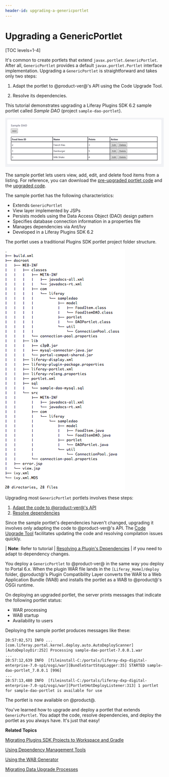 ```yaml
---
header-id: upgrading-a-genericportlet
---
```


# Upgrading a GenericPortlet

[TOC levels=1-4]

It's common to create portlets that extend `javax.portlet.GenericPortlet`. After
all, `GenericPortlet` provides a default `javax.portlet.Portlet` interface
implementation. Upgrading a `GenericPortlet` is straightforward and takes only
two steps: 

1.  Adapt the portlet to @product-ver@'s API using the Code Upgrade Tool.

2.  Resolve its dependencies. 

This tutorial demonstrates upgrading a Liferay Plugins SDK 6.2 sample portlet
called *Sample DAO* (project `sample-dao-portlet`). 

![Figure 1: The `sample-dao-portlet` lets users manage food items.](../../../../images/upgrading-portlets-sample-dao-portlet.png)

The sample portlet lets users view, add, edit, and delete food items from a
listing. For reference, you can download the
[pre-upgraded portlet code](https://dev.liferay.com/documents/10184/656312/sample-dao-portlet-pre-7-0-upgrade.zip)
and the
[upgraded code](https://dev.liferay.com/documents/10184/656312/sample-dao-portlet-post-7-0-upgrade.zip). 

The sample portlet has the following characteristics:
 
-   Extends `GenericPortlet`
-   View layer implemented by JSPs 
-   Persists models using the Data Access Object (DAO) design pattern
-   Specifies database connection information in a properties file
-   Manages dependencies via Ant/Ivy
-   Developed in a Liferay Plugins SDK 6.2

The portlet uses a traditional Plugins SDK portlet project folder structure. 

![Figure 2: The `sample-dao-portlet` project uses a typical Plugins SDK portlet folder structure](../../../../images/upgrading-a-genericportlet-folder-structure.png)

Upgrading most `GenericPortlet` portlets involves these steps:

1.  [Adapt the code to @product-ver@'s API](/docs/7-0/tutorials/-/knowledge_base/t/adapting-to-liferay-7s-api-with-the-code-upgrade-tool)
2.  [Resolve dependencies](/docs/7-0/tutorials/-/knowledge_base/t/resolving-a-plugins-dependencies)

Since the sample portlet's dependencies haven't changed, upgrading it involves
only adapting the code to @product-ver@'s API. The
[Code Upgrade Tool](/docs/7-0/tutorials/-/knowledge_base/t/adapting-to-liferay-7s-api-with-the-code-upgrade-tool)
facilitates updating the code and resolving compilation issues quickly. 

| **Note**: Refer to tutorial
| [Resolving a Plugin's Dependencies](/docs/7-0/tutorials/-/knowledge_base/t/resolving-a-plugins-dependencies)
| if you need to adapt to dependency changes.

You deploy a `GenericPortlet` to @product-ver@ in the same way you deploy to
Portal 6.x. When the plugin WAR file lands in the `[Liferay_Home]/deploy`
folder, @product@'s Plugin Compatibility Layer converts the WAR to a Web
Application Bundle (WAB) and installs the portlet as a WAB to @product@'s OSGi
runtime.

On deploying an upgraded portlet, the server prints messages that indicate the
following portlet status:

-   WAR processing
-   WAB startup
-   Availability to users

Deploying the sample portlet produces messages like these:

    20:57:02,571 INFO ... [com.liferay.portal.kernel.deploy.auto.AutoDeployScanner][AutoDeployDir:252] Processing sample-dao-portlet-7.0.0.1.war
    ...
    20:57:12,639 INFO  [fileinstall-C:/portals/liferay-dxp-digital-enterprise-7.0-sp1/osgi/war][BundleStartStopLogger:35] STARTED sample-dao-portlet_7.0.0.1 [996]
    ...
    20:57:13,480 INFO  [fileinstall-C:/portals/liferay-dxp-digital-enterprise-7.0-sp1/osgi/war][PortletHotDeployListener:313] 1 portlet for sample-dao-portlet is available for use 

The portlet is now available on @product@.

You've learned how to upgrade and deploy a portlet that extends
`GenericPortlet`. You adapt the code, resolve dependencies, and deploy the
portlet as you always have. It's just that easy!

**Related Topics**

[Migrating Plugins SDK Projects to Workspace and Gradle](/docs/7-0/tutorials/-/knowledge_base/t/migrating-traditional-plugins-to-workspace-web-applications)

[Using Dependency Management Tools](/docs/7-0/tutorials/-/knowledge_base/t/resolving-a-plugins-dependencies#managing-dependencies-with-ivy)

[Using the WAB Generator](/docs/7-0/tutorials/-/knowledge_base/t/using-the-wab-generator)

[Migrating Data Upgrade Processes](/docs/7-0/tutorials/-/knowledge_base/t/optimizing-app-upgrade-processes)
